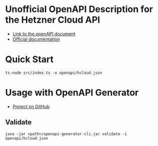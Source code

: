 # Unofficial OpenAPI Description for the Hetzner Cloud API

- [Link to the openAPI document](openapi/hcloud.json)
- [Official documentation](https://docs.hetzner.cloud/)

# Quick Start

```
ts-node src/index.ts -o openapi/hcloud.json
```

# Usage with OpenAPI Generator

- [Project on GitHub](https://github.com/OpenAPITools/openapi-generator)

## Validate

```
java -jar <path>/openapi-generator-cli.jar validate -i openapi/hcloud.json
```
